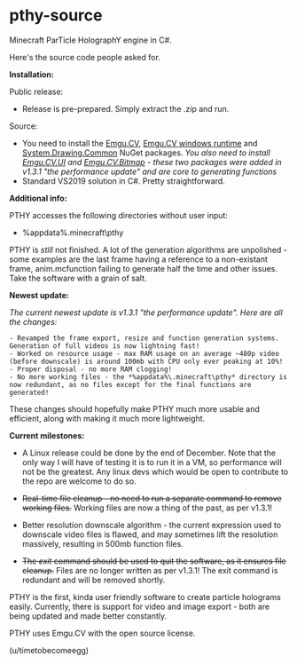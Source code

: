 # pthy-source
Minecraft ParTicle HolographY engine in C#.

Here's the source code people asked for.

**Installation:**
  
  Public release:
   - Release is pre-prepared. Simply extract the .zip and run.

  Source:
   - You need to install the [Emgu.CV](https://www.nuget.org/packages/Emgu.CV/4.4.0.4099), [Emgu.CV windows runtime](https://www.nuget.org/packages/Emgu.CV.runtime.windows/) and [System.Drawing.Common](https://www.nuget.org/packages/System.Drawing.Common/) NuGet packages. *You also need to install [Emgu.CV.UI](https://www.nuget.org/packages/Emgu.CV.UI/) and [Emgu.CV.Bitmap](https://www.nuget.org/packages/Emgu.CV.Bitmap/) - these two packages were added in v1.3.1 "the performance update" and are core to generating functions*
   - Standard VS2019 solution in C#. Pretty straightforward.

**Additional info:**

  PTHY accesses the following directories without user input:
   - %appdata%\.minecraft\pthy
  
  PTHY is *still* not finished. A lot of the generation algorithms are unpolished - some examples are the last frame having a reference to a non-existant frame, anim.mcfunction failing to generate half the time and other issues. Take the software with a grain of salt.
  
**Newest update:**

  *The current newest update is v1.3.1 "the performance update". Here are all the changes:*

    - Revamped the frame export, resize and function generation systems. Generation of full videos is now lightning fast!
    - Worked on resource usage - max RAM usage on an average ~480p video (before downscale) is around 100mb with CPU only ever peaking at 10%!
    - Proper disposal - no more RAM clogging!
    - No more working files - the *%appdata%\.minecraft\pthy* directory is now redundant, as no files except for the final functions are generated!
    
These changes should hopefully make PTHY much more usable and efficient, along with making it much more lightweight.
  
**Current milestones:**

  - A Linux release could be done by the end of December. Note that the only way I will have of testing it is to run it in a VM, so performance will not be the greatest. Any linux devs which would be open to contribute to the repo are welcome to do so.
  
  - ~~Real-time file cleanup - no need to run a separate command to remove working files.~~ Working files are now a thing of the past, as per v1.3.1!
  
  - Better resolution downscale algorithm - the current expression used to downscale video files is flawed, and may sometimes lift the resolution massively, resulting in 500mb function files.

  - ~~The *exit* command should be used to quit the software, as it ensures file cleanup.~~ Files are no longer written as per v1.3.1! The exit command is redundant and will be removed shortly.
   
PTHY is the first, kinda user friendly software to create particle holograms easily.
Currently, there is support for video and image export - both are being updated and made better constantly.

PTHY uses Emgu.CV with the open source license. 

(u/timetobecomeegg)
